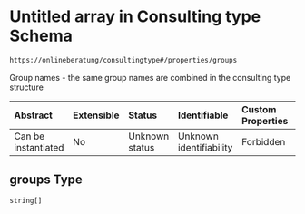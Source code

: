 # Untitled array in Consulting type Schema

```txt
https://onlineberatung/consultingtype#/properties/groups
```

Group names - the same group names are combined in the consulting type structure

| Abstract            | Extensible | Status         | Identifiable            | Custom Properties | Additional Properties | Access Restrictions | Defined In                                                           |
| :------------------ | :--------- | :------------- | :---------------------- | :---------------- | :-------------------- | :------------------ | :------------------------------------------------------------------- |
| Can be instantiated | No         | Unknown status | Unknown identifiability | Forbidden         | Allowed               | none                | [consulting-type.json*](consulting-type.json "open original schema") |

## groups Type

`string[]`
